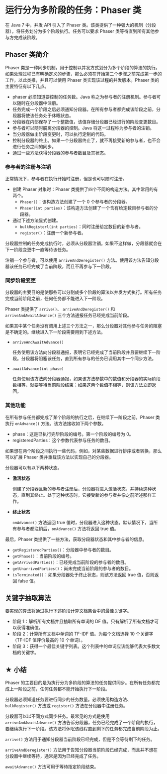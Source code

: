 # 运行分为多阶段的任务：Phaser 类

在 Java 7 中，并发 API 引入了 Phaser 类。该类提供了一种强大的机制（分段器），将任务划分为多个阶段执行。任务可以要求 Phaser 类等待直到所有其他参与方完成该阶段。

## Phaser 类简介

Phaser 类是一种同步机制，用于控制以并发方式划分为多个阶段的算法的执行。如果处理过程已有明确定义的步骤，那么必须在开始第二个步骤之前完成第一步的工作，以此类推，并且可以使用 Phaser 类实现该过程的并发版本。Phaser 类的主要特征有以下几点。

- phaser 必须知道要控制的任务数。Java 称之为参与者的注册机制。参与者可以随时在分段器中注册。
- 任务完成一个阶段之后必须通知分段器。在所有参与者都完成该阶段之前，分段器将使该任务处于休眠状态。
- 分段器在内部保存了一个整数值，该值存储分段器已经进行的阶段变更数目。
- 参与者可以随时脱离分段器的控制。Java 将这一过程称为参与者的注销。
- 当分段器做出阶段变更时，可以执行定制的代码。
- 控制分段器的终止。如果一个分段器终止了，就不再接受新的参与者，也不会进行任务之间的同步。
- 通过一些方法获得分段器的参与者数目及其状态。



### 参与者的注册与注销

正常情况下，参与者在执行开始时注册，但是也可以随时注册。

- 创建 Phaser 对象时：Phaser 类提供了四个不同的构造方法。其中常用的有两个。
  - `Phaser()`：该构造方法创建了一个 0 个参与者的分段器。
  - `Phaser(int parties)`：该构造方法创建了一个含有给定数目参与者的分段器。
- 通过下述方法显式创建。
  - `bulkRegisterl(int parties)`：同时注册给定数目的新参与者。
  - `register()`：注册一个新参与者。

分段器控制的任务完成执行时，必须从分段器注销。如果不这样做，分段器就会在下一阶段变更中一直等待该任务。

注销一个参与者，可以使用 `arriveAndDeregister()` 方法。使用该方法告知分段器该任务已经完成了当前阶段，而且不再参与下一阶段。



### 同步阶段变更

分段器的主要目的是使那些可以分割成多个阶段的算法以并发方式执行。所有任务完成当前阶段之前，任何任务都不能进入下一阶段。

Phaser 类提供了 `arrive()`、 `arriveAndDeregister()` 和 `arriveAndAwaitAdvance()` 三个方法通报任务已经完成当前阶段。

如果其中某个任务没有调用上述三个方法之一，那么分段器对其他参与任务的阻塞是不确定的。继续进入下一阶段需要用到下述方法。

- `arriveAndAwaitAdvance()`

  任务使用该方法向分段器通报，表明它已经完成了当前阶段并且要继续下一阶段。分段器将阻塞该任务，直到所有参与的任务已调用其中一个同步方法。

- `awaitAdvance(int phase)`

  任务使用该方法向分段器通报，如果该方法参数中的数值和分段器的实际阶段数相等，就要等待当前阶段结束；如果这两个数值不相等，则该方法立即返回。



### 其他功能

在所有参与任务都完成了某个阶段的执行之后，在继续下一阶段之前，Phaser 类执行 `onAdvance()` 方法。该方法接收如下两个参数。

- phase：这是已执行完毕阶段的编号。第一个阶段的编号为 0。
- registeredParties：这个参数代表参与任务的数目。

如果想在两个阶段之间执行一些代码，例如，对某些数据进行排序或者转换，那么可以扩展 Phaser 类并重载该方法以实现自己的分段器。



分段器可以有以下两种状态。

- **激活状态**

  创建了分段器且新的参与者注册后，分段器将进入激活状态，并持续这种状态，直到其终止。处于这种状态时，它接受新的参与者并像之前所述那样工作。

- **终止状态**

  `onAdvance()` 方法返回 true 值时，分段器进入这种状态。默认情况下，当所有参与者都注销后，`onAdvance()` 方法将返回 true 值。



最后，Phaser 类提供了一些方法，获取分段器状态和其中参与者的信息。

- `getRegisteredParties()`：分段器中参与者的数目。
- `getPhase()`：当前阶段的编号。
- `getArrivedParties()`：已经完成当前阶段的参与者的数目。
- `getUnarrivedParties()`：尚未完成当前阶段的参与者的数目。
- `isTerminated()`：如果分段器处于终止状态，则该方法返回 true 值，否则返回 false 值。



## 关键字抽取算法

要实现的算法将通过执行下述阶段计算文档集合中的最佳关键字。

- 阶段 1：解析所有文档并且抽取所有单词的 DF 值。只有解析了所有文档才可以获得准确值。
- 阶段 2：计算所有文档中单词的 TF-IDF 值。为每个文档选择 10 个关键字（TF-IDF 值评价最高的 10 个单词）。
- 阶段 3：获得一个最佳关键字列表。这个列表中的单词应该能够代表大多数文档的关键字。



## ★ 小结

Phaser 的主要目的是为执行分为多阶段的算法的任务提供同步。在所有任务都完成上一阶段之前，任何任务都不能开始执行下一阶段。

分段器必须知道任务要进行同步的任务数量。必须使用构造方法、`bulkRegister()` 方法或 `register()` 方法在分段器中注册任务。

分段器可以以不同方式同步任务。最常见的方式是使用 `arriveAndAwaitAdvance()` 方法告诉分段器，任务已经完成了一个阶段的执行，要继续执行下一阶段。该方法将休眠该线程直到剩下的任务都完成当前阶段为止。

`arrive()` 方法用于通知分段器当前阶段已经完成，但是不会等待剩下的任务。

`arriveAndDeregister()` 方法用于告知分段器当前阶段已经完成，而且并不想在分段器中继续等待，通常是因为已经完成了任务。

`awaitAdvance()` 方法可用于等待指定阶段结束。

